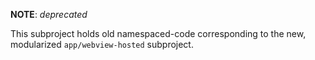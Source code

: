 **NOTE**: _deprecated_

This subproject holds old namespaced-code corresponding to the new, modularized `app/webview-hosted` subproject.